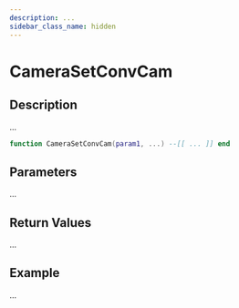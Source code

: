 ```yaml
---
description: ...
sidebar_class_name: hidden
---
```


# CameraSetConvCam

## Description

...

```lua
function CameraSetConvCam(param1, ...) --[[ ... ]] end
```

## Parameters

...

## Return Values

...

## Example

...

